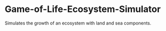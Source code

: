# Game-of-Life-Ecosystem-Simulator
Simulates the growth of an ecosystem with land and sea components.
